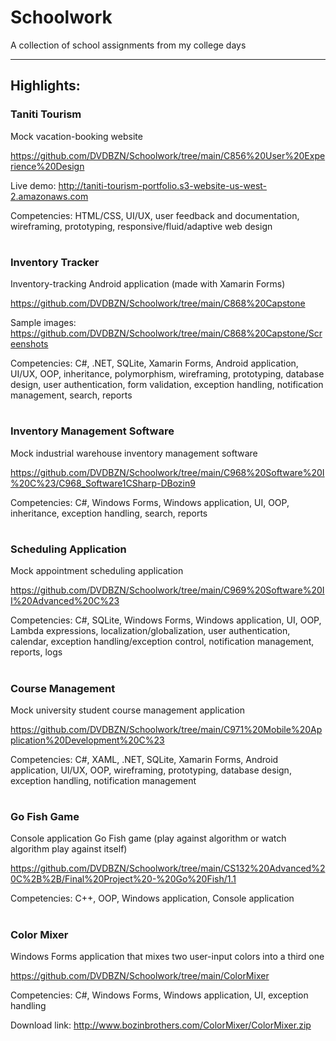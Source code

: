 # Schoolwork #
A collection of school assignments from my college days

---

## Highlights: ##
### Taniti Tourism ###
Mock vacation-booking website

https://github.com/DVDBZN/Schoolwork/tree/main/C856%20User%20Experience%20Design

Live demo: http://taniti-tourism-portfolio.s3-website-us-west-2.amazonaws.com

Competencies: HTML/CSS, UI/UX, user feedback and documentation, wireframing, prototyping, responsive/fluid/adaptive web design
#
### Inventory Tracker ###
Inventory-tracking Android application (made with Xamarin Forms)

https://github.com/DVDBZN/Schoolwork/tree/main/C868%20Capstone

Sample images: https://github.com/DVDBZN/Schoolwork/tree/main/C868%20Capstone/Screenshots

Competencies: C#, .NET, SQLite, Xamarin Forms, Android application, UI/UX, OOP, inheritance, polymorphism, wireframing, prototyping, database design, user authentication, form validation, exception handling, notification management, search, reports
#
### Inventory Management Software ###
Mock industrial warehouse inventory management software

https://github.com/DVDBZN/Schoolwork/tree/main/C968%20Software%20I%20C%23/C968_Software1CSharp-DBozin9

Competencies: C#, Windows Forms, Windows application, UI, OOP, inheritance, exception handling, search, reports
#
### Scheduling Application ###
Mock appointment scheduling application

https://github.com/DVDBZN/Schoolwork/tree/main/C969%20Software%20II%20Advanced%20C%23

Competencies: C#, SQLite, Windows Forms, Windows application, UI, OOP, Lambda expressions, localization/globalization, user authentication, calendar, exception handling/exception control, notification management, reports, logs
#
### Course Management ###
Mock university student course management application

https://github.com/DVDBZN/Schoolwork/tree/main/C971%20Mobile%20Application%20Development%20C%23

Competencies: C#, XAML, .NET, SQLite, Xamarin Forms, Android application, UI/UX, OOP, wireframing, prototyping, database design, exception handling, notification management
#
### Go Fish Game ###
Console application Go Fish game (play against algorithm or watch algorithm play against itself)

https://github.com/DVDBZN/Schoolwork/tree/main/CS132%20Advanced%20C%2B%2B/Final%20Project%20-%20Go%20Fish/1.1

Competencies: C++, OOP, Windows application, Console application 
#
### Color Mixer ###
Windows Forms application that mixes two user-input colors into a third one

https://github.com/DVDBZN/Schoolwork/tree/main/ColorMixer

Competencies: C#, Windows Forms, Windows application, UI, exception handling

Download link: http://www.bozinbrothers.com/ColorMixer/ColorMixer.zip
